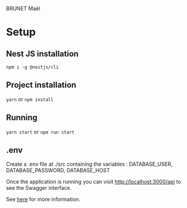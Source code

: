 BRUNET Maël

# Setup

## Nest JS installation

`npm i -g @nestjs/cli`

## Project installation

`yarn` or `npm install`

## Running

`yarn start` or `npm run start`

## .env

Create a .env file at ./src containing the variables :
DATABASE_USER, DATABASE_PASSWORD, DATABASE_HOST

Once the application is running you can visit [http://localhost:3000/api](http://localhost:3000/api) to see the Swagger interface.

See [here](https://docs.nestjs.com/recipes/swagger#bootstrap) for more information.
